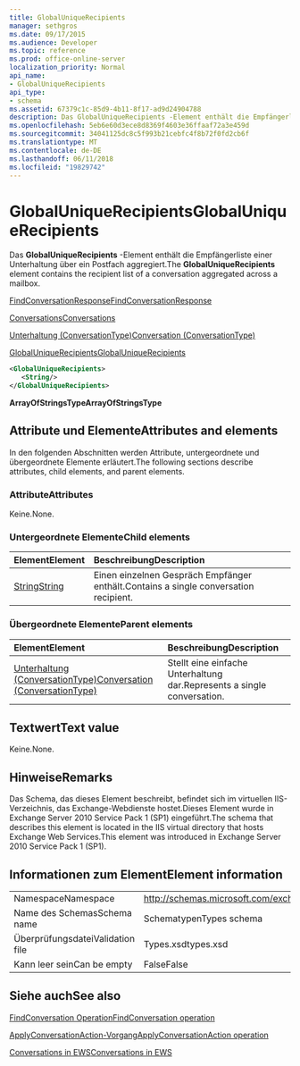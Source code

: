 ```yaml
---
title: GlobalUniqueRecipients
manager: sethgros
ms.date: 09/17/2015
ms.audience: Developer
ms.topic: reference
ms.prod: office-online-server
localization_priority: Normal
api_name:
- GlobalUniqueRecipients
api_type:
- schema
ms.assetid: 67379c1c-85d9-4b11-8f17-ad9d24904788
description: Das GlobalUniqueRecipients -Element enthält die Empfängerliste einer Unterhaltung über ein Postfach aggregiert.
ms.openlocfilehash: 5eb6e60d3ece8d8369f4603e36ffaaf72a3e459d
ms.sourcegitcommit: 34041125dc8c5f993b21cebfc4f8b72f0fd2cb6f
ms.translationtype: MT
ms.contentlocale: de-DE
ms.lasthandoff: 06/11/2018
ms.locfileid: "19829742"
---
```

# <a name="globaluniquerecipients"></a><span data-ttu-id="1a028-103">GlobalUniqueRecipients</span><span class="sxs-lookup"><span data-stu-id="1a028-103">GlobalUniqueRecipients</span></span>

<span data-ttu-id="1a028-104">Das **GlobalUniqueRecipients** -Element enthält die Empfängerliste einer Unterhaltung über ein Postfach aggregiert.</span><span class="sxs-lookup"><span data-stu-id="1a028-104">The **GlobalUniqueRecipients** element contains the recipient list of a conversation aggregated across a mailbox.</span></span> 
  
[<span data-ttu-id="1a028-105">FindConversationResponse</span><span class="sxs-lookup"><span data-stu-id="1a028-105">FindConversationResponse</span></span>](findconversationresponse.md)
  
[<span data-ttu-id="1a028-106">Conversations</span><span class="sxs-lookup"><span data-stu-id="1a028-106">Conversations</span></span>](conversations-ex15websvcsotherref.md)
  
[<span data-ttu-id="1a028-107">Unterhaltung (ConversationType)</span><span class="sxs-lookup"><span data-stu-id="1a028-107">Conversation (ConversationType)</span></span>](conversation-conversationtype.md)
  
[<span data-ttu-id="1a028-108">GlobalUniqueRecipients</span><span class="sxs-lookup"><span data-stu-id="1a028-108">GlobalUniqueRecipients</span></span>](globaluniquerecipients.md)
  
```XML
<GlobalUniqueRecipients>
   <String/>
</GlobalUniqueRecipients>
```

 <span data-ttu-id="1a028-109">**ArrayOfStringsType**</span><span class="sxs-lookup"><span data-stu-id="1a028-109">**ArrayOfStringsType**</span></span>
## <a name="attributes-and-elements"></a><span data-ttu-id="1a028-110">Attribute und Elemente</span><span class="sxs-lookup"><span data-stu-id="1a028-110">Attributes and elements</span></span>

<span data-ttu-id="1a028-111">In den folgenden Abschnitten werden Attribute, untergeordnete und übergeordnete Elemente erläutert.</span><span class="sxs-lookup"><span data-stu-id="1a028-111">The following sections describe attributes, child elements, and parent elements.</span></span>
  
### <a name="attributes"></a><span data-ttu-id="1a028-112">Attribute</span><span class="sxs-lookup"><span data-stu-id="1a028-112">Attributes</span></span>

<span data-ttu-id="1a028-113">Keine.</span><span class="sxs-lookup"><span data-stu-id="1a028-113">None.</span></span>
  
### <a name="child-elements"></a><span data-ttu-id="1a028-114">Untergeordnete Elemente</span><span class="sxs-lookup"><span data-stu-id="1a028-114">Child elements</span></span>

|<span data-ttu-id="1a028-115">**Element**</span><span class="sxs-lookup"><span data-stu-id="1a028-115">**Element**</span></span>|<span data-ttu-id="1a028-116">**Beschreibung**</span><span class="sxs-lookup"><span data-stu-id="1a028-116">**Description**</span></span>|
|:-----|:-----|
|[<span data-ttu-id="1a028-117">String</span><span class="sxs-lookup"><span data-stu-id="1a028-117">String</span></span>](string.md) <br/> |<span data-ttu-id="1a028-118">Einen einzelnen Gespräch Empfänger enthält.</span><span class="sxs-lookup"><span data-stu-id="1a028-118">Contains a single conversation recipient.</span></span>  <br/> |
   
### <a name="parent-elements"></a><span data-ttu-id="1a028-119">Übergeordnete Elemente</span><span class="sxs-lookup"><span data-stu-id="1a028-119">Parent elements</span></span>

|<span data-ttu-id="1a028-120">**Element**</span><span class="sxs-lookup"><span data-stu-id="1a028-120">**Element**</span></span>|<span data-ttu-id="1a028-121">**Beschreibung**</span><span class="sxs-lookup"><span data-stu-id="1a028-121">**Description**</span></span>|
|:-----|:-----|
|[<span data-ttu-id="1a028-122">Unterhaltung (ConversationType)</span><span class="sxs-lookup"><span data-stu-id="1a028-122">Conversation (ConversationType)</span></span>](conversation-conversationtype.md) <br/> |<span data-ttu-id="1a028-123">Stellt eine einfache Unterhaltung dar.</span><span class="sxs-lookup"><span data-stu-id="1a028-123">Represents a single conversation.</span></span>  <br/> |
   
## <a name="text-value"></a><span data-ttu-id="1a028-124">Textwert</span><span class="sxs-lookup"><span data-stu-id="1a028-124">Text value</span></span>

<span data-ttu-id="1a028-125">Keine.</span><span class="sxs-lookup"><span data-stu-id="1a028-125">None.</span></span>
  
## <a name="remarks"></a><span data-ttu-id="1a028-126">Hinweise</span><span class="sxs-lookup"><span data-stu-id="1a028-126">Remarks</span></span>

<span data-ttu-id="1a028-127">Das Schema, das dieses Element beschreibt, befindet sich im virtuellen IIS-Verzeichnis, das Exchange-Webdienste hostet.Dieses Element wurde in Exchange Server 2010 Service Pack 1 (SP1) eingeführt.</span><span class="sxs-lookup"><span data-stu-id="1a028-127">The schema that describes this element is located in the IIS virtual directory that hosts Exchange Web Services.This element was introduced in Exchange Server 2010 Service Pack 1 (SP1).</span></span>
  
## <a name="element-information"></a><span data-ttu-id="1a028-128">Informationen zum Element</span><span class="sxs-lookup"><span data-stu-id="1a028-128">Element information</span></span>

|||
|:-----|:-----|
|<span data-ttu-id="1a028-129">Namespace</span><span class="sxs-lookup"><span data-stu-id="1a028-129">Namespace</span></span>  <br/> |http://schemas.microsoft.com/exchange/services/2006/types  <br/> |
|<span data-ttu-id="1a028-130">Name des Schemas</span><span class="sxs-lookup"><span data-stu-id="1a028-130">Schema name</span></span>  <br/> |<span data-ttu-id="1a028-131">Schematypen</span><span class="sxs-lookup"><span data-stu-id="1a028-131">Types schema</span></span>  <br/> |
|<span data-ttu-id="1a028-132">Überprüfungsdatei</span><span class="sxs-lookup"><span data-stu-id="1a028-132">Validation file</span></span>  <br/> |<span data-ttu-id="1a028-133">Types.xsd</span><span class="sxs-lookup"><span data-stu-id="1a028-133">types.xsd</span></span>  <br/> |
|<span data-ttu-id="1a028-134">Kann leer sein</span><span class="sxs-lookup"><span data-stu-id="1a028-134">Can be empty</span></span>  <br/> |<span data-ttu-id="1a028-135">False</span><span class="sxs-lookup"><span data-stu-id="1a028-135">False</span></span>  <br/> |
   
## <a name="see-also"></a><span data-ttu-id="1a028-136">Siehe auch</span><span class="sxs-lookup"><span data-stu-id="1a028-136">See also</span></span>



[<span data-ttu-id="1a028-137">FindConversation Operation</span><span class="sxs-lookup"><span data-stu-id="1a028-137">FindConversation operation</span></span>](findconversation-operation.md)
  
[<span data-ttu-id="1a028-138">ApplyConversationAction-Vorgang</span><span class="sxs-lookup"><span data-stu-id="1a028-138">ApplyConversationAction operation</span></span>](applyconversationaction-operation.md)


[<span data-ttu-id="1a028-139">Conversations in EWS</span><span class="sxs-lookup"><span data-stu-id="1a028-139">Conversations in EWS</span></span>](http://msdn.microsoft.com/library/91e64629-db6c-4c94-9dcb-d386232e8467%28Office.15%29.aspx)

